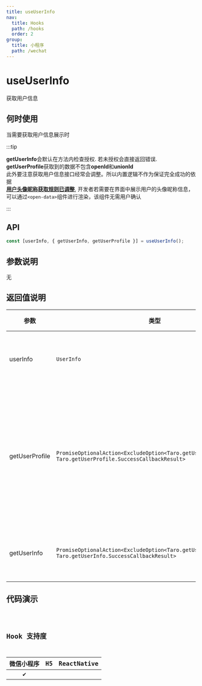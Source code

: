 ```yaml
---
title: useUserInfo
nav:
  title: Hooks
  path: /hooks
  order: 2
group:
  title: 小程序
  path: /wechat
---
```


# useUserInfo

获取用户信息

## 何时使用

当需要获取用户信息展示时

:::tip

**getUserInfo**会默认在方法内检查授权. 若未授权会直接返回错误.  
**getUserProfile**获取到的数据不包含**openId**和**unionId**  
此外要注意获取用户信息接口经常会调整。所以内置逻辑不作为保证完全成功的依据  
[**用户头像昵称获取规则已调整**](https://developers.weixin.qq.com/community/develop/doc/00022c683e8a80b29bed2142b56c01), 开发者若需要在界面中展示用户的头像昵称信息，可以通过`<open-data>`组件进行渲染，该组件无需用户确认

:::

## API

```ts
const [userInfo, { getUserInfo, getUserProfile }] = useUserInfo();
```

## 参数说明

无

## 返回值说明

| 参数           | 类型                                                                                                          | 说明                               |
| -------------- | ------------------------------------------------------------------------------------------------------------- | ---------------------------------- |
| userInfo       | `UserInfo`                                                                                                    | 用户信息对象                       |
| getUserProfile | `PromiseOptionalAction<ExcludeOption<Taro.getUserProfile.Option>, Taro.getUserProfile.SuccessCallbackResult>` | 获取用户信息(点击生效, 且每次弹窗) |
| getUserInfo    | `PromiseOptionalAction<ExcludeOption<Taro.getUserInfo.Option>, Taro.getUserInfo.SuccessCallbackResult>`       | 获取用户信息                       |

## 代码演示

<code src="useUserInfo/index" group="wechat" />

## Hook 支持度

| 微信小程序 | H5  | ReactNative |
| :--------: | :-: | :---------: |
|     ✔️     |     |             |
